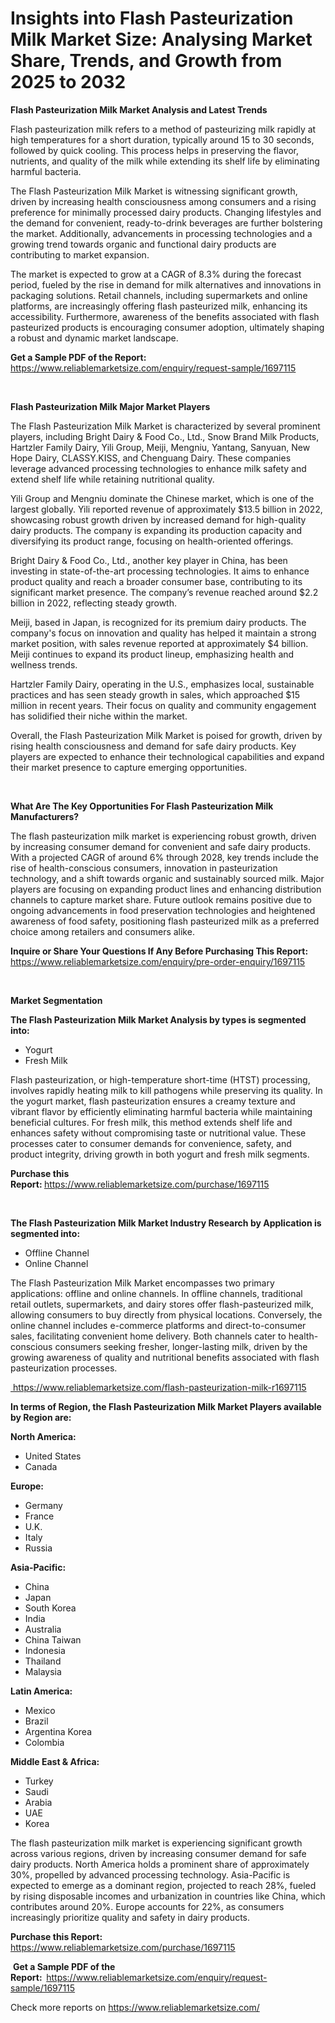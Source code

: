 <p><h1>Insights into Flash Pasteurization Milk Market Size: Analysing Market Share, Trends, and Growth from 2025 to 2032</h1></p><p><strong>Flash Pasteurization Milk Market Analysis and Latest Trends</strong></p>
<p><p>Flash pasteurization milk refers to a method of pasteurizing milk rapidly at high temperatures for a short duration, typically around 15 to 30 seconds, followed by quick cooling. This process helps in preserving the flavor, nutrients, and quality of the milk while extending its shelf life by eliminating harmful bacteria. </p><p>The Flash Pasteurization Milk Market is witnessing significant growth, driven by increasing health consciousness among consumers and a rising preference for minimally processed dairy products. Changing lifestyles and the demand for convenient, ready-to-drink beverages are further bolstering the market. Additionally, advancements in processing technologies and a growing trend towards organic and functional dairy products are contributing to market expansion. </p><p>The market is expected to grow at a CAGR of 8.3% during the forecast period, fueled by the rise in demand for milk alternatives and innovations in packaging solutions. Retail channels, including supermarkets and online platforms, are increasingly offering flash pasteurized milk, enhancing its accessibility. Furthermore, awareness of the benefits associated with flash pasteurized products is encouraging consumer adoption, ultimately shaping a robust and dynamic market landscape.</p></p>
<p><strong>Get a Sample PDF of the Report:&nbsp;</strong> <a href="https://www.reliablemarketsize.com/enquiry/request-sample/1697115?utm_campaign=1884&utm_medium=2&utm_source=Github&utm_content=ia&utm_term=08012025&utm_id=flash-pasteurization-milk">https://www.reliablemarketsize.com/enquiry/request-sample/1697115</a></p>
<p>&nbsp;</p>
<p><strong>Flash Pasteurization Milk Major Market Players</strong></p>
<p><p>The Flash Pasteurization Milk Market is characterized by several prominent players, including Bright Dairy & Food Co., Ltd., Snow Brand Milk Products, Hartzler Family Dairy, Yili Group, Meiji, Mengniu, Yantang, Sanyuan, New Hope Dairy, CLASSY.KISS, and Chenguang Dairy. These companies leverage advanced processing technologies to enhance milk safety and extend shelf life while retaining nutritional quality.</p><p>Yili Group and Mengniu dominate the Chinese market, which is one of the largest globally. Yili reported revenue of approximately $13.5 billion in 2022, showcasing robust growth driven by increased demand for high-quality dairy products. The company is expanding its production capacity and diversifying its product range, focusing on health-oriented offerings.</p><p>Bright Dairy & Food Co., Ltd., another key player in China, has been investing in state-of-the-art processing technologies. It aims to enhance product quality and reach a broader consumer base, contributing to its significant market presence. The company’s revenue reached around $2.2 billion in 2022, reflecting steady growth.</p><p>Meiji, based in Japan, is recognized for its premium dairy products. The company's focus on innovation and quality has helped it maintain a strong market position, with sales revenue reported at approximately $4 billion. Meiji continues to expand its product lineup, emphasizing health and wellness trends.</p><p>Hartzler Family Dairy, operating in the U.S., emphasizes local, sustainable practices and has seen steady growth in sales, which approached $15 million in recent years. Their focus on quality and community engagement has solidified their niche within the market.</p><p>Overall, the Flash Pasteurization Milk Market is poised for growth, driven by rising health consciousness and demand for safe dairy products. Key players are expected to enhance their technological capabilities and expand their market presence to capture emerging opportunities.</p></p>
<p>&nbsp;</p>
<p><strong>What Are The Key Opportunities For Flash Pasteurization Milk Manufacturers?</strong></p>
<p><p>The flash pasteurization milk market is experiencing robust growth, driven by increasing consumer demand for convenient and safe dairy products. With a projected CAGR of around 6% through 2028, key trends include the rise of health-conscious consumers, innovation in pasteurization technology, and a shift towards organic and sustainably sourced milk. Major players are focusing on expanding product lines and enhancing distribution channels to capture market share. Future outlook remains positive due to ongoing advancements in food preservation technologies and heightened awareness of food safety, positioning flash pasteurized milk as a preferred choice among retailers and consumers alike.</p></p>
<p><strong>Inquire or Share Your Questions If Any Before Purchasing This Report:</strong> <a href="https://www.reliablemarketsize.com/enquiry/pre-order-enquiry/1697115?utm_campaign=1884&utm_medium=2&utm_source=Github&utm_content=ia&utm_term=08012025&utm_id=flash-pasteurization-milk">https://www.reliablemarketsize.com/enquiry/pre-order-enquiry/1697115</a></p>
<p>&nbsp;</p>
<p><strong>Market Segmentation</strong></p>
<p><strong>The Flash Pasteurization Milk Market Analysis by types is segmented into:</strong></p>
<p><ul><li>Yogurt</li><li>Fresh Milk</li></ul></p>
<p><p>Flash pasteurization, or high-temperature short-time (HTST) processing, involves rapidly heating milk to kill pathogens while preserving its quality. In the yogurt market, flash pasteurization ensures a creamy texture and vibrant flavor by efficiently eliminating harmful bacteria while maintaining beneficial cultures. For fresh milk, this method extends shelf life and enhances safety without compromising taste or nutritional value. These processes cater to consumer demands for convenience, safety, and product integrity, driving growth in both yogurt and fresh milk segments.</p></p>
<p><strong>Purchase this Report:&nbsp;</strong><a href="https://www.reliablemarketsize.com/purchase/1697115?utm_campaign=1884&utm_medium=2&utm_source=Github&utm_content=ia&utm_term=08012025&utm_id=flash-pasteurization-milk">https://www.reliablemarketsize.com/purchase/1697115</a></p>
<p>&nbsp;</p>
<p><strong>The Flash Pasteurization Milk Market Industry Research by Application is segmented into:</strong></p>
<p><ul><li>Offline Channel</li><li>Online Channel</li></ul></p>
<p><p>The Flash Pasteurization Milk Market encompasses two primary applications: offline and online channels. In offline channels, traditional retail outlets, supermarkets, and dairy stores offer flash-pasteurized milk, allowing consumers to buy directly from physical locations. Conversely, the online channel includes e-commerce platforms and direct-to-consumer sales, facilitating convenient home delivery. Both channels cater to health-conscious consumers seeking fresher, longer-lasting milk, driven by the growing awareness of quality and nutritional benefits associated with flash pasteurization processes.</p></p>
<p><a href="https://www.reliablemarketsize.com/flash-pasteurization-milk-r1697115?utm_campaign=1884&utm_medium=2&utm_source=Github&utm_content=ia&utm_term=08012025&utm_id=flash-pasteurization-milk">&nbsp;https://www.reliablemarketsize.com/flash-pasteurization-milk-r1697115</a></p>
<p><strong>In terms of Region, the Flash Pasteurization Milk Market Players available by Region are:</strong></p>
<p>
    <p> <strong> North America: </strong>
        <ul>
            <li>United States</li>
            <li>Canada</li>
        </ul>
        </p> 
    <p> <strong> Europe: </strong>
        <ul>
            <li>Germany</li>
            <li>France</li>
            <li>U.K.</li>
            <li>Italy</li>
            <li>Russia</li>
        </ul>
        </p> 
    <p> <strong> Asia-Pacific: </strong>
        <ul>
            <li>China</li>
            <li>Japan</li>
            <li>South Korea</li>
            <li>India</li>
            <li>Australia</li>
            <li>China Taiwan</li>
            <li>Indonesia</li>
            <li>Thailand</li>
            <li>Malaysia</li>
        </ul>
        </p> 
    <p> <strong> Latin America: </strong>
        <ul>
            <li>Mexico</li>
            <li>Brazil</li>
            <li>Argentina Korea</li>
            <li>Colombia</li>
        </ul>
        </p> 
    <p> <strong> Middle East & Africa: </strong>
        <ul>
            <li>Turkey</li>
            <li>Saudi</li>
            <li>Arabia</li>
            <li>UAE</li>
            <li>Korea</li>
        </ul>
    </p>
    </p>
<p><p>The flash pasteurization milk market is experiencing significant growth across various regions, driven by increasing consumer demand for safe dairy products. North America holds a prominent share of approximately 30%, propelled by advanced processing technology. Asia-Pacific is expected to emerge as a dominant region, projected to reach 28%, fueled by rising disposable incomes and urbanization in countries like China, which contributes around 20%. Europe accounts for 22%, as consumers increasingly prioritize quality and safety in dairy products.</p></p>
<p><strong>Purchase this Report: </strong><a href="https://www.reliablemarketsize.com/purchase/1697115?utm_campaign=1884&utm_medium=2&utm_source=Github&utm_content=ia&utm_term=08012025&utm_id=flash-pasteurization-milk">https://www.reliablemarketsize.com/purchase/1697115</a></p>
<p>&nbsp;<strong>Get a Sample PDF of the Report:&nbsp;&nbsp;</strong><a href="https://www.reliablemarketsize.com/enquiry/request-sample/1697115?utm_campaign=1884&utm_medium=2&utm_source=Github&utm_content=ia&utm_term=08012025&utm_id=flash-pasteurization-milk">https://www.reliablemarketsize.com/enquiry/request-sample/1697115</a></p>
<p><strong></strong></p>
<p>Check more reports on <a href="https://www.reliablemarketsize.com/?utm_campaign=1884&utm_medium=2&utm_source=Github&utm_content=ia&utm_term=08012025&utm_id=flash-pasteurization-milk">https://www.reliablemarketsize.com/</a></p>